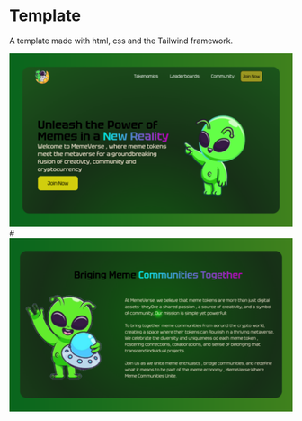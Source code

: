 # Template
A template made with html, css and the Tailwind framework.

<img src="/static/template/1.png" width="800"/>
# 
<img src="/static/template/2.png" width="800"/>


